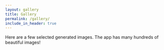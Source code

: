 ```yaml
---
layout: gallery
title: Gallery
permalink: /gallery/
include_in_header: true
---
```


Here are a few selected generated images. The app has many hundreds of beautiful images!

